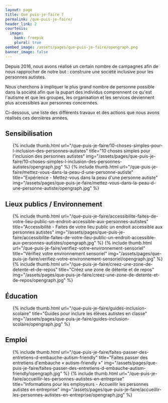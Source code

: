 ```yaml
---
layout: page
title: Que puis-je-faire ?
permalink: /que-puis-je-faire/
header_link: 2
courtesis:
  image:
    bank: freepik
    plural: true
oembed_image: /assets/pages/que-puis-je-faire/opengraph.png
banner_image: false
---
```


Depuis 2016, nous avons réalisé un certain nombre de campagnes afin de nous rapprocher de notre but&nbsp;: construire une société inclusive pour les personnes autistes.

Nous cherchons à impliquer le plus grand nombre de personne possible dans la société afin que la pupart des individus comprennent ce qu'est l'autisme et que
les groupes, les organisation et les services deviennent plus accessibles aux personnes concernées.

Ci-dessous, une liste des différents travaux et des actions que nous avons réalisés ces dernières années.

## Sensibilisation
<ul class="thumb" id="Sensibilisation">
 {% include thumb.html url="/que-puis-je-faire/10-choses-simples-pour-l-inclusion-des-personnes-autistes" title="10 choses simples pour l'inclusion des personnes autistes" img="/assets/pages/que-puis-je-faire/10-choses-simples-l-inclusion-des-personnes-autistes/opengraph.jpg" %}
 {% include thumb.html url="/que-puis-je-faire/mettez-vous-dans-la-peau-d-une-personne-autiste" title="Expérience - Mettez-vous dans la peau d'une personne autiste" img="/assets/pages/que-puis-je-faire/mettez-vous-dans-la-peau-d-une-personne-autiste/opengraph.jpg" %}
</ul>

## Lieux publics / Environnement
<ul class="thumb" id="Lieux-publics">
 {% include thumb.html url="/que-puis-je-faire/accessibilite-faites-de-votre-lieu-public-un-endroit-accessible-aux-personnes-autistes" title="Accessibilité - Faites de votre lieu public un endroit accessible aux personnes autistes" img="/assets/pages/que-puis-je-faire/accessibilite-faites-de-votre-lieu-public-un-endroit-accessible-aux-personnes-autistes/opengraph.jpg" %}
 {% include thumb.html url="/que-puis-je-faire/verifiez-votre-environnement-sensoriel" title="Vérifiez votre environnement sensoriel" img="/assets/pages/que-puis-je-faire/verifiez-votre-environnement-sensoriel/opengraph.jpg" %}
 {% include thumb.html url="/que-puis-je-faire/creez-une-zone-de-detente-et-de-repos" title="Créez une zone de détente et de repos" img="/assets/pages/que-puis-je-faire/creez-une-zone-de-detente-et-de-repos/opengraph.jpg" %}
</ul>

## Éducation
<ul class="thumb" id="Education">
 {% include thumb.html url="/que-puis-je-faire/guides-inclusion-scolaire" title="Guides pour inclure les élèves autistes en classe" img="/assets/pages/que-puis-je-faire/guides-inclusion-scolaire/opengraph.jpg" %}
</ul>



## Emploi
<ul class="thumb" id="Emploi">
 {% include thumb.html url="/que-puis-je-faire/faites-passer-des-entretiens-d-embauche-autism-friendly" title="Faites passer des entretiens d'embauche «&nbsp;autism-friendly&nbsp;»" img="/assets/pages/que-puis-je-faire/faites-passer-des-entretiens-d-embauche-autism-friendly/opengraph.jpg" %}
 {% include thumb.html url="/que-puis-je-faire/accueillir-les-personnes-autistes-en-entreprise" title="Informations pour les employeurs - Accueillir les personnes autistes en entreprise" img="/assets/pages/que-puis-je-faire/accueillir-les-personnes-autistes-en-entreprise/opengraph.jpg" %}
</ul>

<!--
<ul class="thumb">
 {% include thumb.html url="/que-puis-je-faire/creez-une-zone-de-detente-et-de-repos" title="Créez une zone de détente et de repos" img="/assets/pages/que-puis-je-faire/creez-une-zone-de-detente-et-de-repos/opengraph.jpg" %}
 {% include thumb.html url="/que-puis-je-faire/verifiez-votre-environnement-sensoriel" title="Vérifiez votre environnement sensoriel" img="/assets/pages/que-puis-je-faire/verifiez-votre-environnement-sensoriel/opengraph.jpg" %}
 {% include thumb.html url="/que-puis-je-faire/accessibilite-faites-de-votre-lieu-public-un-endroit-accessible-aux-personnes-autistes" title="Accessibilité - Faites de votre lieu public un endroit accessible aux personnes autistes" img="/assets/pages/que-puis-je-faire/accessibilite-faites-de-votre-lieu-public-un-endroit-accessible-aux-personnes-autistes/opengraph.jpg" %}
 {% include thumb.html url="/que-puis-je-faire/10-choses-simples-pour-l-inclusion-des-personnes-autistes" title="10 choses simples pour l'inclusion des personnes autistes" img="/assets/pages/que-puis-je-faire/10-choses-simples-l-inclusion-des-personnes-autistes/opengraph.jpg" %}
 {% include thumb.html url="/que-puis-je-faire/mettez-vous-dans-la-peau-d-une-personne-autiste" title="Expérience - Mettez-vous dans la peau d'une personne autiste" img="/assets/pages/que-puis-je-faire/mettez-vous-dans-la-peau-d-une-personne-autiste/opengraph.jpg" %}
 {% include thumb.html url="/que-puis-je-faire/guides-inclusion-scolaire" title="Guides pour inclure les élèves autistes en classe" img="/assets/pages/que-puis-je-faire/guides-inclusion-scolaire/opengraph.jpg" %}
</ul>

-->
